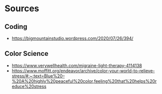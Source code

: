 #  Sources

## Coding
- https://bigmountainstudio.wordpress.com/2020/07/26/394/

## Color Science
- https://www.verywellhealth.com/migraine-light-therapy-4114138
- https://www.moffitt.org/endeavor/archive/color-your-world-to-relieve-stress/#:~:text=Blue%20–%20A%20highly%20peaceful%20color,feeling%20that%20helps%20reduce%20stress
